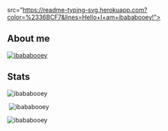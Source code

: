 src="https://readme-typing-svg.herokuapp.com?color=%2336BCF7&lines=Hello+I+am+ibababooey!">
<h2>About me</h2>
<p align="left"> <a href="https://github.com/ryo-ma/github-profile-trophy"><img src="https://github-profile-trophy.vercel.app/?username=ibababooey&theme=discord" alt="ibababooey" /></a> </p>

<h2 align="left">Stats</h2>

<p><img  src="https://github-readme-stats.vercel.app/api/top-langs?username=ibababooey&show_icons=true&theme=dark&locale=en&langs_count=10&layout=compact" alt="ibababooey" /></p>
<p>&nbsp;<img src="https://github-readme-stats.vercel.app/api?username=ibababooey&show_icons=true&theme=dark&locale=en" alt="ibababooey" /></p>
<p><img src="https://github-readme-streak-stats.herokuapp.com/?user=ibababooey&theme=dark" alt="ibababooey" /></p><br>
  </html>
